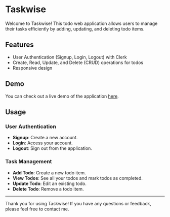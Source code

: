 # Taskwise

Welcome to Taskwise! This todo web application allows users to manage their tasks efficiently by adding, updating, and deleting todo items.

## Features

- User Authentication (Signup, Login, Logout) with Clerk
- Create, Read, Update, and Delete (CRUD) operations for todos
- Responsive design

## Demo

You can check out a live demo of the application [here](https://taskwise.vercel.app/).

## Usage

### User Authentication

- **Signup**: Create a new account.
- **Login**: Access your account.
- **Logout**: Sign out from the application.

### Task Management

- **Add Todo**: Create a new todo item.
- **View Todos**: See all your todos and mark todos as completed.
- **Update Todo**: Edit an existing todo.
- **Delete Todo**: Remove a todo item.

---

Thank you for using Taskwise! If you have any questions or feedback, please feel free to contact me.

